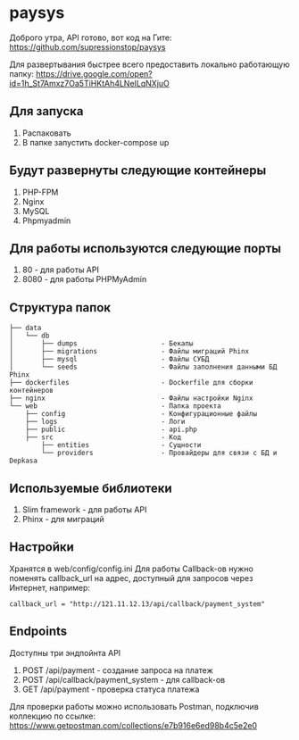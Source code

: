 # paysys
Доброго утра, API готово, вот код на Гите:
https://github.com/supressionstop/paysys

Для развертывания быстрее всего предоставить локально работающую папку:
https://drive.google.com/open?id=1h_St7Amxz7Oa5TiHKtAh4LNeILqNXjuO

## Для запуска
1. Распаковать
2. В папке запустить docker-compose up

## Будут развернуты следующие контейнеры
1. PHP-FPM
2. Nginx
3. MySQL
4. Phpmyadmin

## Для работы используются следующие порты
1. 80 - для работы API
2. 8080 - для работы PHPMyAdmin

## Структура папок

```
├── data
│   └── db                            
│       ├── dumps                     - Бекапы
│       ├── migrations                - Файлы миграций Phinx
│       ├── mysql                     - Файлы СУБД
│       └── seeds                     - Файлы заполнения данными БД Phinx
├── dockerfiles                       - Dockerfile для сборки контейнеров
├── nginx                             - Файлы настройки Nginx
└── web                               - Папка проекта
    ├── config                        - Конфигурационные файлы
    ├── logs                          - Логи
    ├── public                        - api.php
    ├── src                           - Код
        ├── entities                  - Сущности
        └── providers                 - Провайдеры для связи с БД и Depkasa        
```
## Используемые библиотеки
1. Slim framework - для работы API
2. Phinx - для миграций

## Настройки
Хранятся в web/config/config.ini
Для работы Callback-ов нужно поменять callback_url на адрес, доступный для запросов через Интернет, например:
```
callback_url = "http://121.11.12.13/api/callback/payment_system"
```

## Endpoints
Доступны три эндпойнта API
1. POST /api/payment - создание запроса на платеж
2. POST /api/callback/payment_system - для callback-ов
3. GET  /api/payment - проверка статуса платежа

Для проверки работы можно использовать Postman, подключив коллекцию по ссылке:
https://www.getpostman.com/collections/e7b916e6ed98b4c5e2e0
